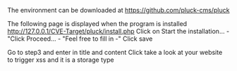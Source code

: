 The environment can be downloaded at https://github.com/pluck-cms/pluck

The following page is displayed when the program is installed
http://127.0.0.1/CVE-Target/pluck/install.php
Click on Start the installation... - "Click Proceed... - "Feel free to fill in -" Click save

Go to step3 and enter <script>alert('xss')</script> in title and content
Click take a look at your website to trigger xss and it is a storage type
